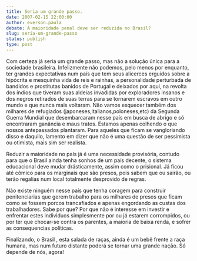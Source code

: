 ```yaml
---
title: Seria um grande passo.
date: 2007-02-15 22:00:00
author: everson.paula
debate: A maioridade penal deve ser reduzida no Brasil?
slug: seria-um-grande-passo
status: publish 
type: post
---
```


Com certeza já seria um grande passo, mas não a solução única para a sociedade brasileira. Infelizmente não podemos, pelo menos por enquanto, ter grandes expectativas num país que tem seus alicerces erguidos sobre a hipócrita e mesquinha vida de reis e rainhas, a personalidade perturbada de bandidos e prostitutas banidos de Portugal e deixados por aqui, na revolta dos índios que tiveram suas aldeias invadidas por exploradores insanos e dos negros retirados de suas terras para se tornarem escravos em outro mundo e que nunca mais voltaram. Não vamos esquecer também dos milhares de refugiados (japoneses,italianos,poloneses,etc) da Segunda Guerra Mundial que desembarcaram nesse país em busca de abrigo e só encontraram ganância e maus tratos. Estamos apenas colhendo o que nossos antepassados plantaram. Para aqueles que ficam se vangloriando disso e daquilo, lamento em dizer que não é uma questão de ser pessimista ou otimista, mais sim ser realista.   

Reduzir a maioridade no país já é uma necessidade provisória, contudo para que o Brasil ainda tenha sonhos de um país decente, o sistema educacional deve mudar drásticamente, assim como o prisional. Já ficou até cômico para os marginais que são presos, pois sabem que ou sairão, ou terão regalias num local totalmente desprovido de regras.   

Não existe ninguém nesse país que tenha coragem para construir penitenciarias que gerem trabalho para os milhares de presos que ficam como se fossem porcos trancafiados e apenas engordando as custas dos trabalhadores. Sabe por que? Por que não é interesse em investir e enfrentar estes individuos simplesmente por ou já estarem corrompidos, ou por ter que chocar-se contra os parentes, a maioria de baixa renda, e sofrer as consequencias políticas.   

Finalizando, o Brasil , esta salada de raças, ainda é um bebê frente a raça humana, mas num futuro distante poderá se tornar uma grande nação. Só depende de nós, agora!
